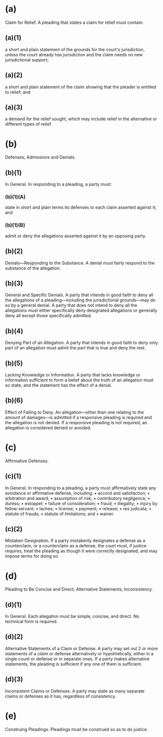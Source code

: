 # (a)
Claim for Relief. A pleading that states a claim for relief must contain:

## (a)(1)
a short and plain statement of the grounds for the court's jurisdiction, unless the court already has jurisdiction and the claim needs no new jurisdictional support;

## (a)(2)
a short and plain statement of the claim showing that the pleader is entitled to relief; and

## (a)(3) 
a demand for the relief sought, which may include relief in the alternative or different types of relief.


# (b)
Defenses; Admissions and Denials.

## (b)(1)
In General. In responding to a pleading, a party must:

### (b)(1)(A) 
state in short and plain terms its defenses to each claim asserted against it; and

### (b)(1)(B) 
admit or deny the allegations asserted against it by an opposing party.

## (b)(2) 
Denials—Responding to the Substance. A denial must fairly respond to the substance of the allegation.

## (b)(3) 
General and Specific Denials. A party that intends in good faith to deny all the allegations of a pleading—including the jurisdictional grounds—may do so by a general denial. A party that does not intend to deny all the allegations must either specifically deny designated allegations or generally deny all except those specifically admitted.

## (b)(4) 
Denying Part of an Allegation. A party that intends in good faith to deny only part of an allegation must admit the part that is true and deny the rest.

## (b)(5)
Lacking Knowledge or Information. A party that lacks knowledge or information sufficient to form a belief about the truth of an allegation must so state, and the statement has the effect of a denial.

## (b)(6) 
Effect of Failing to Deny. An allegation—other than one relating to the amount of damages—is admitted if a responsive pleading is required and the allegation is not denied. If a responsive pleading is not required, an allegation is considered denied or avoided.

# (c)
Affirmative Defenses.

## (c)(1) 
In General. In responding to a pleading, a party must affirmatively state any avoidance or affirmative defense, including:
• accord and satisfaction;
• arbitration and award;
• assumption of risk;
• contributory negligence;
• duress;
• estoppel;
• failure of consideration;
• fraud;
• illegality;
• injury by fellow servant;
• laches;
• license;
• payment;
• release;
• res judicata;
• statute of frauds;
• statute of limitations; and
• waiver.

## (c)(2) 
Mistaken Designation. If a party mistakenly designates a defense as a counterclaim, or a counterclaim as a defense, the court must, if justice requires, treat the pleading as though it were correctly designated, and may impose terms for doing so.

# (d) 
Pleading to Be Concise and Direct; Alternative Statements; Inconsistency.

## (d)(1) 
In General. Each allegation must be simple, concise, and direct. No technical form is required.

## (d)(2) 
Alternative Statements of a Claim or Defense. A party may set out 2 or more statements of a claim or defense alternatively or hypothetically, either in a single count or defense or in separate ones. If a party makes alternative statements, the pleading is sufficient if any one of them is sufficient.

## (d)(3) 
Inconsistent Claims or Defenses. A party may state as many separate claims or defenses as it has, regardless of consistency.

# (e) 
Construing Pleadings. Pleadings must be construed so as to do justice.